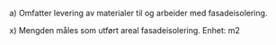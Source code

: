 a) Omfatter levering av materialer til og arbeider med fasadeisolering.

x) Mengden måles som utført areal fasadeisolering. Enhet: m2

